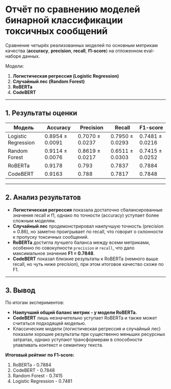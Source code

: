 # Отчёт по сравнению моделей бинарной классификации токсичных сообщений

Сравнение четырёх реализованных моделей по основным метрикам качества (**accuracy**, **precision**, **recall**, **f1-score**) на отложенном eval-наборе данных.

Модели:
1. **Логистическая регрессия (Logistic Regression)**
2. **Случайный лес (Random Forest)**
3. **RoBERTa**
4. **CodeBERT**

---

## 1. Результаты оценки

| Модель              | Accuracy | Precision     | Recall | F1-score |
|----------------------|-----------|---------------|---------|-----------|
| Logistic Regression  | 0.8954 ± 0.0091 | 0.7070 ± 0.0237 | 0.7950 ± 0.0293 | 0.7481 ± 0.0216 |
| Random Forest        | 0.9114 ± 0.0076 | 0.8619 ± 0.0217 | 0.6511 ± 0.0303 | 0.7415 ± 0.0252 |
| RoBERTa              | 0.9178 | 0.793         | 0.7837 | 0.7884 |
| CodeBERT             | 0.9163 | 0.788         | 0.7817 | 0.7848 |

---

## 2. Анализ результатов

- **Логистическая регрессия** показала достаточно сбалансированные значения recall и f1, однако по точности (accuracy) уступает более сложным моделям.
- **Случайный лес** продемонстрировал наилучшую точность (precision ≈ 0.86), но заметно проигрывает по recall, что говорит о склонности к пропуску токсичных сообщений.
- **RoBERTa** достигла лучшего баланса между всеми метриками, особенно по совокупности `precision` и `recall`, что дало максимальное значение **F1 = 0.7848**.
- **CodeBERT** показал близкие результаты к RoBERTa (немного выше recall, но чуть ниже precision), при этом итоговое качество схоже по F1.

---

## 3. Вывод

По итогам экспериментов:
- **Наилучший общий баланс метрик - у модели RoBERTa.**
- **CodeBERT** лишь незначительно уступает RoBERTa и также может считаться подходящей моделью.
- Классические модели (логистическая регрессия и случайный лес) показали хорошие результаты при существенно меньших ресурсных затратах, однако уступают трансформерам в способности улавливать контекст и семантику текста.

**Итоговый рейтинг по F1-score:**
1. RoBERTa - 0.7884  
2. CodeBERT - 0.7848 
3. Random Forest - 0.7415
4. Logistic Regression - 0.7481
